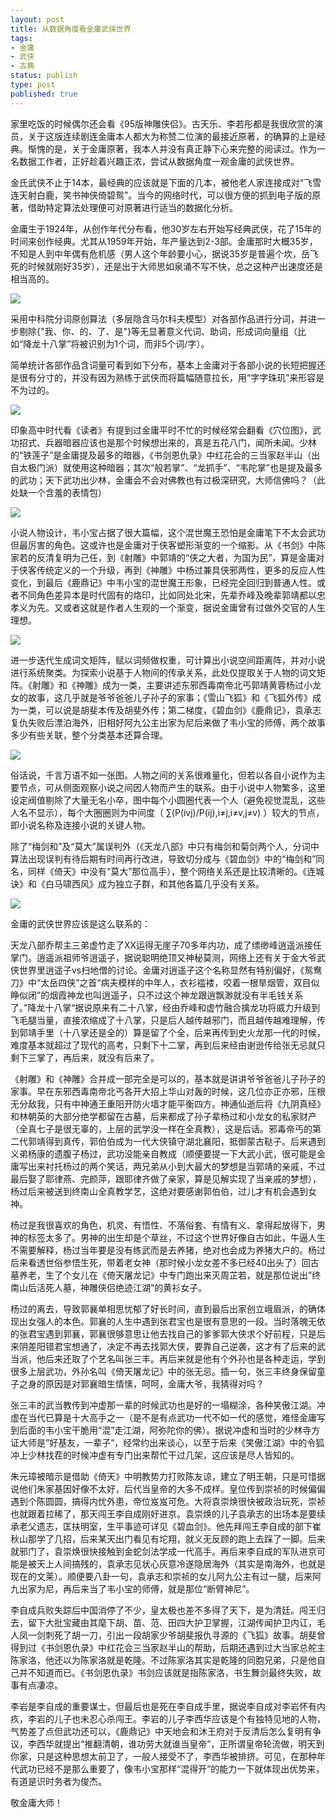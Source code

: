 ```yaml
--- 
layout: post
title: 从数据角度看金庸武侠世界
tags: 
- 金庸
- 武侠
- 古典
status: publish
type: post
published: true
---
```


家里吃饭的时候偶尔还会看《95版神雕侠侣》。古天乐、李若彤都是我很欣赏的演员，关于这版连续剧连金庸本人都大为称赞二位演的最接近原著，的确算的上是经典。惭愧的是，关于金庸原著，我本人并没有真正静下心来完整的阅读过。作为一名数据工作者，正好趁着兴趣正浓，尝试从数据角度一观金庸的武侠世界。

金氏武侠不止于14本，最经典的应该就是下面的几本，被他老人家连接成对“飞雪连天射白鹿，笑书神侠倚碧鸳”。当今的网络时代，可以很方便的抓到电子版的原著，借助特定算法处理便可对原著进行适当的数据化分析。

金庸生于1924年，从创作年代分布看，他30岁左右开始写经典武侠，花了15年的时间来创作经典。尤其从1959年开始，年产量达到2-3部。金庸那时大概35岁，不知是人到中年偶有危机感（男人这个年龄要小心，据说35岁是普遍个坎，岳飞死的时候就刚好35岁），还是出于大师思如泉涌不写不快，总之这种产出速度还是相当高的。

<img src="/upload/pic/jy-1.jpg"/>

采用中科院分词原创算法（多层隐含马尔科夫模型）对各部作品进行分词，并进一步剔除{"我、你、的、了、是"}等无显著意义代词、助词，形成词向量组（比如“降龙十八掌”将被识别为1个词，而非5个词/字）。

简单统计各部作品含词量可看到如下分布，基本上金庸对于各部小说的长短把握还是很有分寸的，并没有因为熟练于武侠而将篇幅随意拉长，用“字字珠玑”来形容是不为过的。

<img src="/upload/pic/jy-2.jpg"/>

印象高中时代看《读者》有提到过金庸平时不忙的时候经常会翻看《穴位图》，武功招式、兵器暗器应该也是那个时候想出来的，真是五花八门，闻所未闻。少林的“铁莲子”是金庸提及最多的暗器，《书剑恩仇录》中红花会的三当家赵半山（出自太极门派）就使用这种暗器；其次“般若掌”、“龙抓手”、“韦陀掌”也是提及最多的武功；天下武功出少林，金庸会不会对佛教也有过极深研究，大师信佛吗？（此处缺一个含羞的表情包）

<img src="/upload/pic/jy-3.jpg"/>

小说人物设计，韦小宝占据了很大篇幅，这个混世魔王恐怕是金庸笔下不太会武功但最厉害的角色。这或许也是金庸对于侠客塑形渐变的一个缩影。从《书剑》中陈家若的反清复明为己任，到《射雕》中郭靖的“侠之大者，为国为民”，算是金庸对于侠客传统定义的一个升级，再到《神雕》中杨过兼具侠邪两性，更多的反应人性变化，到最后《鹿鼎记》中韦小宝的混世魔王形象，已经完全回归到普通人性。或者不同角色差异本是时代固有的烙印，比如同处北宋，先辈乔峰及晚辈郭靖都以忠孝义为先。又或者这就是作者人生观的一个渐变，据说金庸曾有过做外交官的人生理想。 

<img src="/upload/pic/jy-4.png"/>

进一步迭代生成词文矩阵，赋以词频做权重，可计算出小说空间距离阵，并对小说进行系统聚类。为探索小说基于人物间的传承关系，此处仅提取关于人物的词文矩阵。《射雕》和《神雕》成为一类，主要讲述东邪西毒南帝北丐郭靖黄蓉杨过小龙女的故事，这几乎就是爷爷爸爸儿子孙子的家事；《雪山飞狐》和《飞狐外传》成为一类，可以说是胡斐本传及胡斐外传；第二梯度，《碧血剑》《鹿鼎记》，袁承志复仇失败后漂泊海外，旧相好阿九公主出家为尼后来做了韦小宝的师傅，两个故事多少有些关联，整个分类基本还算合理。 

<img src="/upload/pic/jy-5.jpg"/>

俗话说，千言万语不如一张图。人物之间的关系很难量化，但若以各自小说作为主要节点，可从侧面观察小说之间因人物而产生的联系。由于小说中人物繁多，这里设定阀值剔除了大量无名小卒，图中每个小圆圈代表一个人（避免视觉混乱，这些人名不显示），每个大圈圈则为中间度（ ∑(P(ivj)/P(ij),i≠j,i≠v,j≠v) ）较大的节点，即小说名称及连接小说的关键人物。 

除了“梅剑和”及“莫大”属误判外（《天龙八部》中只有梅剑和菊剑两个人，分词中算法出现误判有待后期有时间再行改进，导致切分成与《碧血剑》中的“梅剑和”同名，同样《倚天》中没有“莫大”那位高手），整个网络关系还是比较清晰的。《连城诀》和《白马啸西风》成为独立子群，和其他各篇几乎没有关系。

<img src="/upload/pic/jy-6.jpg"/>

金庸的武侠世界应该是这么联系的：

天龙八部乔帮主三弟虚竹走了XX运得无崖子70多年内功，成了缥缈峰逍遥派接任掌门。逍遥派祖师爷逍遥子，据说聪明绝顶又神秘莫测，网络上还有关于金大爷武侠世界里逍遥子vs扫地僧的讨论。金庸对逍遥子这个名称显然有特别偏好，《鸳鸯刀》中“太岳四侠”之首“病夫模样的中年人，衣衫褴褛，咬着一根旱烟管，双目似睁似闭”的烟霞神龙也叫逍遥子，只不过这个神龙跟逍飘渺就没有半毛钱关系了。”降龙十八掌“据说原来有二十八掌，经由乔峰和虚竹融合擒龙功将威力升级到飞毛腿当量，直接浓缩成了十八掌，只是后人越传越邪门，而且越传越难理解，传到郭靖手里（十八掌还是全的）算是留了个全，后来再传到史火龙那一代的时候，难度基本就超过了现代的高考，只剩下十二掌，再到后来经由谢逊传给张无忌就只剩下三掌了，再后来，就没有后来了。

《射雕》和《神雕》合并成一部完全是可以的，基本就是讲讲爷爷爸爸儿子孙子的家事。早在东邪西毒南帝北丐各开大招上华山对轰的时候，这几位亦正亦邪，压根无分敌我，只有中神通王重阳开防火墙才能平衡四方。神通仙逝后将《九阴真经》和林朝英的大部分绝学都留在古墓，后来都成了孙子辈杨过和小龙女的私家财产（全真七子是很无辜的，上层的武学没一样在全真教），这是后话。邪毒帝丐的第二代郭靖得到真传，郭伯伯成为一代大侠镇守湖北襄阳，抵御蒙古鞑子。后来遇到义弟杨康的遗腹子杨过，武功没能亲自教成（顺便要提一下大武小武，很可能是金庸写出来衬托杨过的两个笑话，两兄弟从小到大最大的梦想是当郭靖的亲戚，不过最后娶了耶律燕、完颜萍，跟耶律齐做了亲家，算是见解实现了当亲戚的梦想），杨过后来被送到终南山全真教学艺，这绝对要感谢郭伯伯，过儿才有机会遇到女神。

杨过是我很喜欢的角色，机灵、有悟性、不落俗套、有情有义、拿得起放得下，男神的标签太多了。男神的出生却是个草丝，不过这个世界好像自古如此，牛逼人生不需要解释，杨过当年要是没有练武而是去养猪，绝对也会成为养猪大户的。杨过后来看透世俗参悟生死，带着老女神（那时候小龙女差不多已经40出头了）回古墓养老，生了个女儿在《倚天屠龙记》中专门跑出来灭周芷若，就是那位说出”终南山后活死人墓，神雕侠侣绝迹江湖“的黄衫女子。 

杨过的离去，导致郭襄单相思忧郁了好长时间，直到最后出家创立峨眉派，的确体现出女强人的本色。郭襄的人生中遇到张君宝也是很有意思的一段。当时落魄无依的张君宝遇到郭襄，郭襄很够意思让他去找自己的爹爹郭大侠求个好前程，只是后来阴差阳错君宝想通了，决定不再去找郭大侠，要靠自己逆袭，这才有了后来的武当派，他后来还取了个艺名叫张三丰。再后来就是他有个外孙也是各种走运，学到很多上层武功，外孙名叫《倚天屠龙记》中的张无忌。插一句，张三丰终身保留童子之身的原因是对郭襄暗生情愫，呵呵，金庸大爷，我猜得对吗？

张三丰的武当教传到冲虚那一辈的时候武功也是好的一塌糊涂，各种笑傲江湖。冲虚在当代已算是十大高手之一（是不是有点武功一代不如一代的感觉，难怪金庸写到后面的韦小宝干脆用“混”走江湖，阿弥陀你的佛）。据说冲虚和当时的少林寺方证大师是”好基友，一辈子“，经常约出来谈心，以至于后来《笑傲江湖》中的令狐冲上少林找茬的时候冲虚有专门出来帮忙干过几架，这应该是尽人皆知的。

朱元璋被暗示是借助《倚天》中明教势力打败陈友谅，建立了明王朝，只是可惜据说他们朱家基因好像不太好，后代当皇帝的大多不成样。皇位传到崇祯的时候偏偏遇到个陈圆圆，搞得内忧外患，帝位岌岌可危。大将袁崇焕很快被政治玩死，崇祯也就跟着拉稀了，那天闯王李自成刚好进京。袁崇焕的儿子袁承志的出场本是要续承老父遗志，匡扶明室，生平事迹可详见《碧血剑》。他先拜闯王李自成的部下崔秋山那学了几招，后来某天出门看见有坨翔，就义无反顾的跑上去踩了一脚。后来就邪门了，袁崇焕很快接触到金蛇剑法学成一代高手。再后来李自成的军队进京可能是被天上人间搞残的，袁承志见状心灰意冷遂隐居海外（其实是南海外，也就是现在的文莱）。顺便要八卦一句，袁承志和崇祯的女儿阿九公主有过一腿，后来阿九出家为尼，再后来当了韦小宝的师傅，就是那位“断臂神尼”。

李自成兵败失踪后中国消停了不少，皇太极也差不多得了天下，是为清廷。闯王归去，留下大批宝藏由其麾下胡、苗、范、田四大护卫掌握，江湖传闻护卫内讧，毛人凤一剑刺死了胡一刀，引出一段胡家少爷胡斐报仇寻源的《飞狐》故事。胡斐曾得到过《书剑恩仇录》中红花会三当家赵半山的帮助，后期还遇到过大当家总舵主陈家洛，他还以为陈家洛就是乾隆。不过陈家洛其实是乾隆的同胞兄弟，只是他自己并不知道而已。《书剑恩仇录》书剑应该就是指陈家洛，书生舞剑最终失败，故事有点凄凉。

李岩是李自成的重要谋士，但最后也是死在李自成手里，据说李自成对李岩怀有内疚，李岩的儿子也未忍心杀闯王。李岩的儿子李西华应该是个有独特见地的人物，气势差了点但武功还可以，《鹿鼎记》中天地会和沐王府对于反清后怎么复明有争议，李西华就提出“推翻清朝，谁功劳大就谁当皇帝”，正所谓皇帝轮流做，明天到你家，只是这种思想太前卫了，一般人接受不了，李西华被排挤。可见，在那种年代武功已经不是那么重要了，像韦小宝那样“混得开”的能力一下就体现出优势来，有道是识时务者为俊杰。

敬金庸大师！